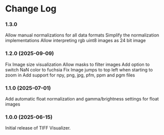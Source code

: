 # Change Log

### 1.3.0

Allow manual normalizations for all data formats
Simplify the normalization implementations
Allow interpreting rgb uint8 images as 24 bit image

### 1.2.0 (2025-09-09)

Fix Image size visualization
Allow masks to filter images
Add option to switch NaN color to fuchsia
Fix Image jumps to top left when starting to zoom in
Add support for npy, png, jpg, pfm, ppm and pgm files

### 1.1.0 (2025-07-01)

Add automatic float normalization and gamma/brightness settings for float images

### 1.0.0 (2025-06-15)

Initial release of TIFF Visualizer.
